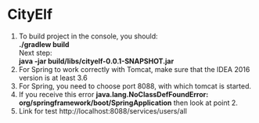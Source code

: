 # CityElf

1. To build project in the console, you should:  
**./gradlew build**  
Next step:  
**java -jar build/libs/cityelf-0.0.1-SNAPSHOT.jar**  
2. For Spring to work correctly with Tomcat, make sure that the IDEA 2016 version is at least 3.6  
3. For Spring, you need to choose port 8088, with which tomcat is started.  
4. If you receive this error **java.lang.NoClassDefFoundError: org/springframework/boot/SpringApplication** then look at point 2.
5. Link for test http://localhost:8088/services/users/all  
